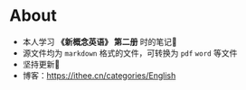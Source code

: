 # About
- 本人学习 **《新概念英语》 第二册** 时的笔记📕
- 源文件均为 `markdown` 格式的文件，可转换为 `pdf` `word` 等文件
- 坚持更新💪
- 博客：https://ithee.cn/categories/English
